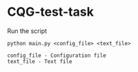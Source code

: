 # CQG-test-task

Run the script
``` 
python main.py <config_file> <text_file>
``` 

`config_file - Configuration file`  
`text_file - Text file`